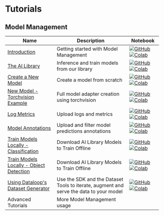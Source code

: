 # Tutorials

## Model Management
| Name | Description | Notebook |
| --- | --- | --- |
| [Introduction](model_management/introduction/chapter.md) | Getting started with Model Management | [![GitHub](https://badgen.net/badge/icon/github?icon=github&label)](tutorials/model_management/introduction/chapter.ipynb) [![Colab](https://colab.research.google.com/assets/colab-badge.svg)](tutorials/model_management/introduction/chapter.ipynb) |
| [The AI Library](model_management/ai_library/chapter.md) | Inference and train models from our library | [![GitHub](https://badgen.net/badge/icon/github?icon=github&label)](tutorials/model_management/ai_library/chapter.ipynb) [![Colab](https://colab.research.google.com/assets/colab-badge.svg)](tutorials/model_management/ai_library/chapter.ipynb) |
| [Create a New Model](model_management/create_new_model/chapter.md) | Create a model from scratch | [![GitHub](https://badgen.net/badge/icon/github?icon=github&label)](tutorials/model_management/create_new_model/chapter.ipynb) [![Colab](https://colab.research.google.com/assets/colab-badge.svg)](tutorials/model_management/create_new_model/chapter.ipynb) |
| [New Model - Torchvision Example](model_management/new_model_torchvision_example/chapter.md) | Full model adapter creation using torchvision | [![GitHub](https://badgen.net/badge/icon/github?icon=github&label)](tutorials/model_management/new_model_torchvision_example/chapter.ipynb) [![Colab](https://colab.research.google.com/assets/colab-badge.svg)](tutorials/model_management/new_model_torchvision_example/chapter.ipynb) |
| [Log Metrics](model_management/advance/model_metrics/chapter.md) | Upload logs and metrics | [![GitHub](https://badgen.net/badge/icon/github?icon=github&label)](tutorials/model_management/advance/model_metrics/chapter.ipynb) [![Colab](https://colab.research.google.com/assets/colab-badge.svg)](tutorials/model_management/advance/model_metrics/chapter.ipynb) |
| [Model Annotations](model_management/advance/model_annotations/chapter.md) | Upload and filter model predictions annotations | [![GitHub](https://badgen.net/badge/icon/github?icon=github&label)](tutorials/model_management/advance/model_annotations/chapter.ipynb) [![Colab](https://colab.research.google.com/assets/colab-badge.svg)](tutorials/model_management/advance/model_annotations/chapter.ipynb) |
| [Train Models Locally - Classification](model_management/advance/train_models_locally/classification/chapter.md) | Download AI Library Models to Train Offline | [![GitHub](https://badgen.net/badge/icon/github?icon=github&label)](tutorials/model_management/advance/train_models_locally/classification/chapter.ipynb) [![Colab](https://colab.research.google.com/assets/colab-badge.svg)](tutorials/model_management/advance/train_models_locally/classification/chapter.ipynb) |
| [Train Models Locally - Object Detection](model_management/advance/train_models_locally/object_detection/chapter.md) | Download AI Library Models to Train Offline | [![GitHub](https://badgen.net/badge/icon/github?icon=github&label)](tutorials/model_management/advance/train_models_locally/object_detection/chapter.ipynb) [![Colab](https://colab.research.google.com/assets/colab-badge.svg)](tutorials/model_management/advance/train_models_locally/object_detection/chapter.ipynb) |
| [Using Dataloop's Dataset Generator](model_management/advance/dataloop_dataset_generator/chapter.md) | Use the SDK and the Dataset Tools to iterate, augment and serve the data to your model | [![GitHub](https://badgen.net/badge/icon/github?icon=github&label)](tutorials/model_management/advance/dataloop_dataset_generator/chapter.ipynb) [![Colab](https://colab.research.google.com/assets/colab-badge.svg)](tutorials/model_management/advance/dataloop_dataset_generator/chapter.ipynb) |
| Advanced Tutorials | More Model Management usage | |